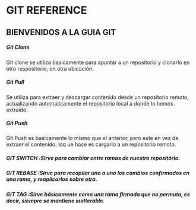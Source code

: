 # GIT REFERENCE

## BIENVENIDOS A LA GUIA GIT

##### Git Clone
Git clone se utiliza basicamente para apuntar a un repositorio y clonarlo en otro respositorio, en otra ubicación.

##### Git Pull
Se utiliza para extraer y descargar contenido desde un repositorio remoto, actualizando automaticamente el repositorio local a donde lo hemos extraido.

##### Git Push
Git Push es basicamente lo mismo que el anterior, pero este en vez de extraer el contenido, loq ue hace es cargarlo a un repositorio remoto.



##### **_GIT SWITCH_** :Sirve para cambiar entre ramas de nuestro repositório. 

##### **_GIT REBASE_** :Sirve para recopilar uno a uno los cambios confirmados en una rama, y reaplicarlos sobre otra.

##### **_GIT TAG_** :Sirve básicamente como una rama firmada que no permuta, es decir, siempre se mantiene inalterable.
